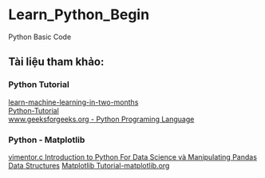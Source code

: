 # Learn_Python_Begin
Python Basic Code

## Tài liệu tham khảo:
  
  ### Python Tutorial
  [learn-machine-learning-in-two-months](https://github.com/bangoc123/learn-machine-learning-in-two-months)\
  [Python-Tutorial](https://www.tutorialspoint.com/python/index.htm)\
  [www.geeksforgeeks.org - Python Programing Language](https://www.geeksforgeeks.org/python-programming-language/)
  
  
  ### Python - Matplotlib
  [vimentor.c Introduction to Python For Data Science và Manipulating Pandas Data Structures](https://vimentor.com/vi/lesson/1-mo-dau-2)
  [Matplotlib Tutorial-matplotlib.org](https://matplotlib.org/tutorials/index.html)

